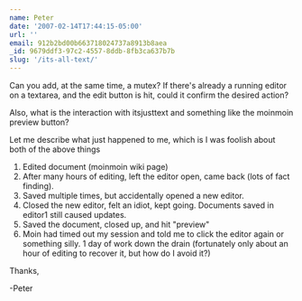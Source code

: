 ```yaml
---
name: Peter
date: '2007-02-14T17:44:15-05:00'
url: ''
email: 912b2bd00b663718024737a8913b8aea
_id: 9679ddf3-97c2-4557-8ddb-8fb3ca637b7b
slug: '/its-all-text/'
---
```


Can you add, at the same time, a mutex? If there's already a running editor on
a textarea, and the edit button is hit, could it confirm the desired action?

Also, what is the interaction with itsjusttext and something like the moinmoin
preview button?

Let me describe what just happened to me, which is I was foolish about both of
the above things

1. Edited document (moinmoin wiki page)
2. After many hours of editing, left the editor open, came back (lots of fact
   finding).
3. Saved multiple times, but accidentally opened a new editor.
4. Closed the new editor, felt an idiot, kept going. Documents saved in
   editor1 still caused updates.
5. Saved the document, closed up, and hit "preview"
6. Moin had timed out my session and told me to click the editor again or
   something silly. 1 day of work down the drain (fortunately only about an
   hour of editing to recover it, but how do I avoid it?)

Thanks,

-Peter

